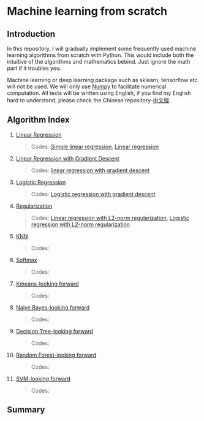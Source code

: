 # Machine learning from scratch

## Introduction

In this repository, I will gradually implement some frequently used machine learning algorithms from scratch with Python. This would include both the intuitive of the algorithms and mathematics bebind. Just ignore the math part if it troubles you. 

Machine learning or deep learning package such as sklearn, tensorflow etc will not be used. We will only use [Numpy](http://www.numpy.org/) to facilitate numerical computation. All texts will be written using English, if you find my English hard to understand, please check the Chinese repository-[中文版](https://github.com/chenxingwei/machine_learning_from_scrach_Chinese/tree/master).

## Algorithm Index

1. [Linear Regression](https://github.com/chenxingwei/machine_learning_from_scratch/blob/master/algorithm/1.linearRegression.md)

    > Codes: [Simple linear regression](https://github.com/chenxingwei/machine_learning_from_scratch/blob/master/codes/simple_linear_regression.py), [Linear regression](https://github.com/chenxingwei/machine_learning_from_scratch/blob/master/codes/linear_regression.py)

2. [Linear Regression with Gradient Descent](https://github.com/chenxingwei/machine_learning_from_scratch/blob/master/algorithm/2.linearRegressionGradientDescent.md)

    > Codes: [linear regression with gradient descent](https://github.com/chenxingwei/machine_learning_from_scratch/blob/master/codes/linear_regression_gd.py)

3. [Logistic Regression](https://github.com/chenxingwei/machine_learning_from_scratch/blob/master/algorithm/3.logisticRegression.md)
    > Codes: [Logistic regression with gradient descent](https://github.com/chenxingwei/machine_learning_from_scratch/blob/master/codes/logistic_regression.py)

4. [Regularization](https://github.com/chenxingwei/machine_learning_from_scratch/blob/master/algorithm/4.regularization.md)
    > Codes: [Linear regression with L2-norm regularization](https://github.com/chenxingwei/machine_learning_from_scratch/blob/master/codes/linear_regression_l2.py), [Logistic regression with L2-norm regularization](https://github.com/chenxingwei/machine_learning_from_scratch/blob/master/codes/logistic_regression_l2.py)

5. [KNN](https://github.com/chenxingwei/machine_learning_from_scratch/blob/master/algorithm/5.KNN.md)
    > Codes:

6. [Softmax](https://github.com/chenxingwei/machine_learning_from_scratch/blob/master/algorithm/6.softmax.md)
    > Codes: 

7. [Kmeans-looking forward]()
    > Codes:

8. [Naive Bayes-looking forward]()
    > Codes:

9. [Decision Tree-looking forward]()
    > Codes:

10. [Random Forest-looking forward]()
    > Codes:

11. [SVM-looking forward]()
    > Codes:

## Summary

